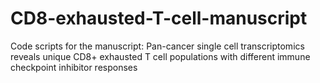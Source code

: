 # CD8-exhausted-T-cell-manuscript

Code scripts for the manuscript:  Pan-cancer single cell transcriptomics reveals unique CD8+ exhausted T cell populations with different immune checkpoint inhibitor responses
